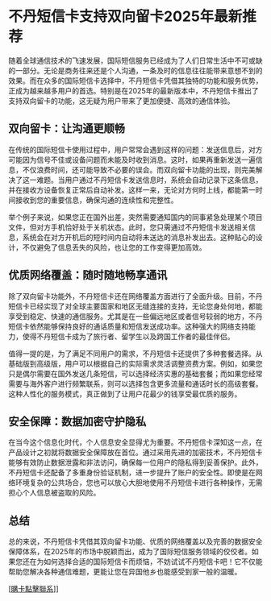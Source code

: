# 不丹短信卡支持双向留卡2025年最新推荐

随着全球通信技术的飞速发展，国际短信服务已经成为了人们日常生活中不可或缺的一部分。无论是商务往来还是个人沟通，一条及时的信息往往能带来意想不到的效果。而在众多的国际短信卡选择中，不丹短信卡凭借其独特的功能和服务优势，正成为越来越多用户的首选。特别是在2025年的最新版本中，不丹短信卡推出了支持双向留卡的功能，这无疑为用户带来了更加便捷、高效的通信体验。

## 双向留卡：让沟通更顺畅

在传统的国际短信卡使用过程中，用户常常会遇到这样的问题：发送信息后，对方可能因为信号不佳或设备问题而未能及时收到消息。这时，如果再重新发送一遍信息，不仅浪费时间，还可能导致不必要的误会。而双向留卡功能的出现，则完美解决了这一难题。当用户通过不丹短信卡发送信息时，系统会自动记录下这条信息，并在接收方设备恢复正常后自动补发。这样一来，无论对方何时上线，都能第一时间接收到您的重要信息，确保沟通的连续性和完整性。

举个例子来说，如果您正在国外出差，突然需要通知国内的同事紧急处理某个项目文件，但对方手机恰好处于关机状态。此时，您只需通过不丹短信卡发送相关信息，系统会在对方开机后的短时间内自动将未送达的消息补发出去。这种贴心的设计，不仅避免了信息丢失的风险，也让您的工作变得更加高效。

## 优质网络覆盖：随时随地畅享通讯

除了双向留卡功能外，不丹短信卡还在网络覆盖方面进行了全面升级。目前，不丹短信卡已经实现了对全球主要国家和地区无缝连接的支持，无论您身处何地，都能享受到稳定、快速的通信服务。尤其是在一些偏远地区或者信号较弱的地方，不丹短信卡依然能够保持良好的通话质量和短信发送成功率。这种强大的网络支持能力，使得不丹短信卡成为了旅行者、留学生以及跨国工作者的最佳伴侣。

值得一提的是，为了满足不同用户的需求，不丹短信卡还提供了多种套餐选择。从基础版到高级版，用户可以根据自己的实际需求灵活调整资费方案。例如，如果您只是偶尔需要在国外发送几条短信，可以选择经济实惠的基础套餐；而如果您经常需要与海外客户进行频繁联系，则可以选择包含更多流量和通话时长的高级套餐。这种人性化的服务模式，真正做到了让用户花最少的钱享受最优质的服务。

## 安全保障：数据加密守护隐私

在当今这个信息化时代，个人信息安全显得尤为重要。不丹短信卡深知这一点，在产品设计之初就将数据安全保障放在首位。通过采用先进的加密技术，不丹短信卡能够有效防止数据泄露和非法访问，确保每一位用户的隐私得到妥善保护。此外，不丹短信卡还配备了多重身份验证机制，进一步提升了账户的安全性。即使是在网络环境复杂的公共场合，您也可以放心大胆地使用不丹短信卡进行各种操作，无需担心个人信息被盗取的风险。

## 总结

总的来说，不丹短信卡凭借其双向留卡功能、优质的网络覆盖以及完善的数据安全保障体系，在2025年的市场中脱颖而出，成为了国际短信服务领域的佼佼者。如果您还在为如何选择合适的国际短信卡而烦恼，不妨试试不丹短信卡吧！它不仅能帮助您解决各种通信难题，更能让您在异国他乡也能感受到家一般的温暖。

[[購卡點擊聯系](https://t.me/s/SXDXQF)]]